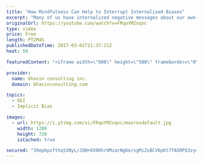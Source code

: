 ```yaml
---
title: "How Mindfulness Can Help to Interrupt Internalized Biases"
excerpt: "Many of us have internalized negative messages about our own abilities, and as a result — either consciously or unconsciously — we hold back. Ritu Bhasin discusses how mindfulness can be an effective strategy for recognizing and addressing these deeply entrenched internalized biases.  - - - - -   bhasin"
originalUrl: https://youtube.com/watch?v=FRqoYM2xqnc
type: video
price: Free
length: PT2M4S
publishedDateTime: 2017-03-01T21:37:21Z
heat: 50

featuredContent: "<iframe width=\"800\" height=\"500\" frameborder=\"0\" src=\"https://www.youtube.com/embed/FRqoYM2xqnc\" allow=\"accelerometer; autoplay; encrypted-media; gyroscope; picture-in-picture\" allowfullscreen></iframe>"

provider:
  name: bhasin consulting inc.
  domain: bhasinconsulting.com

topics:
  - DEI
  - Implicit Bias

images:
  - url: https://i.ytimg.com/vi/FRqoYM2xqnc/maxresdefault.jpg
    width: 1280
    height: 720
    isCached: true

secured: "39epbpsfthqtUNyL/JQN+038KhrUMzarNg6e/xgMiZxBCV6pKt7TA5RPQ3zy49c+wfgbq0I8p9wtI9JbVNiAre4ge8f5wJKValO9Wx3XqH/lI1JA7oByI8QPaH1GDBp80NM0F8Wlk4WQoUCRW6r/g1uvvo6lvAF/2Xj8Sd0SOmJYSaywtNXZURyxs7Hy0aBcdlxq7m3iMYHXaYVAokWzjMQuggYBDGIDzl9gG9IH76GXZXQgvetmIJCs/GSV8Lsw9jGIMM0H9O3i8n1f+2IPumcZ50SIEmQ+ilKp1e+sZ7w8HKd9PtVPXs00GOYTEKQsE7vgeLRzaqNuxa+S4PWCMYnRU4osFzE3BJgZr0nTP+LP3ieqXnPjHQB9uKVyodnTh/536+Kp621lN9rzHA/sJQ==;sGD4DmhYTZBSdu4YQvf44Q=="
---
```


